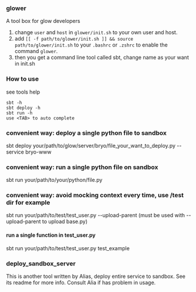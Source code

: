 
### glower
A tool box for glow developers

1. change `user` and `host` in `glower/init.sh` to your own user and host.
2. add `[[ -f path/to/glower/init.sh ]] && source path/to/glower/init.sh` to your `.bashrc` or `.zshrc` to enable the command `glower`.
3. then you get a command line tool called sbt, change name as your want in init.sh

### How to use
see tools help
```
sbt -h
sbt deploy -h
sbt run -h
use <TAB> to auto complete
```

### convenient way: deploy a single python file to sandbox 
sbt deploy your/path/to/glow/server/bryo/file_your_want_to_deploy.py --service bryo-www

### convenient way: run a single python file on sandbox
sbt run your/path/to/your/python/file.py

### convenient way: avoid mocking context every time, use /test dir for example
sbt run your/path/to/test/test_user.py --upload-parent (must be used with --upload-parent to upload base.py)
#### run a single function in test_user.py
sbt run your/path/to/test/test_user.py test_example

### deploy_sandbox_server
This is another tool written by Alias, deploy entire service to sandbox. See its readme for more info. Consult Alia if has problem in usage.
